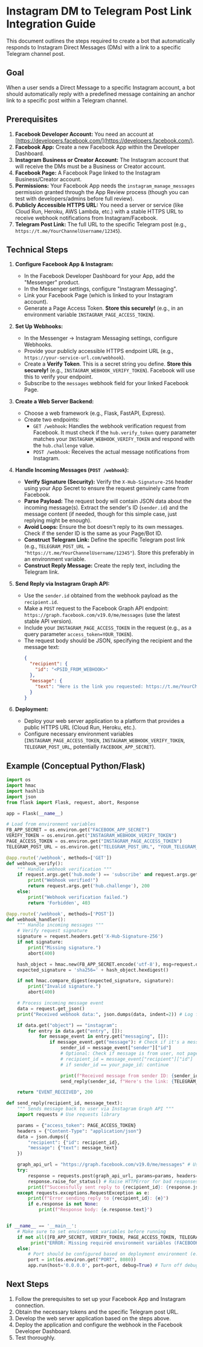 # Instagram DM to Telegram Post Link Integration Guide

This document outlines the steps required to create a bot that automatically responds to Instagram Direct Messages (DMs) with a link to a specific Telegram channel post.

## Goal

When a user sends a Direct Message to a specific Instagram account, a bot should automatically reply with a predefined message containing an anchor link to a specific post within a Telegram channel.

## Prerequisites

1.  **Facebook Developer Account:** You need an account at [https://developers.facebook.com/](https://developers.facebook.com/).
2.  **Facebook App:** Create a new Facebook App within the Developer Dashboard.
3.  **Instagram Business or Creator Account:** The Instagram account that will receive the DMs must be a Business or Creator account.
4.  **Facebook Page:** A Facebook Page linked to the Instagram Business/Creator account.
5.  **Permissions:** Your Facebook App needs the `instagram_manage_messages` permission granted through the App Review process (though you can test with developers/admins before full review).
6.  **Publicly Accessible HTTPS URL:** You need a server or service (like Cloud Run, Heroku, AWS Lambda, etc.) with a stable HTTPS URL to receive webhook notifications from Instagram/Facebook.
7.  **Telegram Post Link:** The full URL to the specific Telegram post (e.g., `https://t.me/YourChannelUsername/12345`).

## Technical Steps

1.  **Configure Facebook App & Instagram:**
    *   In the Facebook Developer Dashboard for your App, add the "Messenger" product.
    *   In the Messenger settings, configure "Instagram Messaging".
    *   Link your Facebook Page (which is linked to your Instagram account).
    *   Generate a Page Access Token. **Store this securely!** (e.g., in an environment variable `INSTAGRAM_PAGE_ACCESS_TOKEN`).

2.  **Set Up Webhooks:**
    *   In the Messenger -> Instagram Messaging settings, configure Webhooks.
    *   Provide your publicly accessible HTTPS endpoint URL (e.g., `https://your-service-url.com/webhook`).
    *   Create a **Verify Token**. This is a secret string you define. **Store this securely!** (e.g., `INSTAGRAM_WEBHOOK_VERIFY_TOKEN`). Facebook will use this to verify your endpoint.
    *   Subscribe to the `messages` webhook field for your linked Facebook Page.

3.  **Create a Web Server Backend:**
    *   Choose a web framework (e.g., Flask, FastAPI, Express).
    *   Create two endpoints:
        *   `GET /webhook`: Handles the webhook verification request from Facebook. It must check if the `hub.verify_token` query parameter matches your `INSTAGRAM_WEBHOOK_VERIFY_TOKEN` and respond with the `hub.challenge` value.
        *   `POST /webhook`: Receives the actual message notifications from Instagram.

4.  **Handle Incoming Messages (`POST /webhook`):**
    *   **Verify Signature (Security):** Verify the `X-Hub-Signature-256` header using your App Secret to ensure the request genuinely came from Facebook.
    *   **Parse Payload:** The request body will contain JSON data about the incoming message(s). Extract the sender's ID (`sender.id`) and the message content (if needed, though for this simple case, just replying might be enough).
    *   **Avoid Loops:** Ensure the bot doesn't reply to its own messages. Check if the sender ID is the same as your Page/Bot ID.
    *   **Construct Telegram Link:** Define the specific Telegram post link (e.g., `TELEGRAM_POST_URL = "https://t.me/YourChannelUsername/12345"`). Store this preferably in an environment variable.
    *   **Construct Reply Message:** Create the reply text, including the Telegram link.

5.  **Send Reply via Instagram Graph API:**
    *   Use the `sender.id` obtained from the webhook payload as the `recipient.id`.
    *   Make a `POST` request to the Facebook Graph API endpoint: `https://graph.facebook.com/v19.0/me/messages` (use the latest stable API version).
    *   Include your `INSTAGRAM_PAGE_ACCESS_TOKEN` in the request (e.g., as a query parameter `access_token=YOUR_TOKEN`).
    *   The request body should be JSON, specifying the recipient and the message text:
        ```json
        {
          "recipient": {
            "id": "<PSID_FROM_WEBHOOK>"
          },
          "message": {
            "text": "Here is the link you requested: https://t.me/YourChannelUsername/12345"
          }
        }
        ```

6.  **Deployment:**
    *   Deploy your web server application to a platform that provides a public HTTPS URL (Cloud Run, Heroku, etc.).
    *   Configure necessary environment variables (`INSTAGRAM_PAGE_ACCESS_TOKEN`, `INSTAGRAM_WEBHOOK_VERIFY_TOKEN`, `TELEGRAM_POST_URL`, potentially `FACEBOOK_APP_SECRET`).

## Example (Conceptual Python/Flask)

```python
import os
import hmac
import hashlib
import json
from flask import Flask, request, abort, Response

app = Flask(__name__)

# Load from environment variables
FB_APP_SECRET = os.environ.get("FACEBOOK_APP_SECRET")
VERIFY_TOKEN = os.environ.get("INSTAGRAM_WEBHOOK_VERIFY_TOKEN")
PAGE_ACCESS_TOKEN = os.environ.get("INSTAGRAM_PAGE_ACCESS_TOKEN")
TELEGRAM_POST_URL = os.environ.get("TELEGRAM_POST_URL", "YOUR_TELEGRAM_POST_URL_HERE") # Provide a default or ensure it's set

@app.route('/webhook', methods=['GET'])
def webhook_verify():
    """ Handle webhook verification """
    if request.args.get('hub.mode') == 'subscribe' and request.args.get('hub.verify_token') == VERIFY_TOKEN:
        print("Webhook verified!")
        return request.args.get('hub.challenge'), 200
    else:
        print("Webhook verification failed.")
        return 'Forbidden', 403

@app.route('/webhook', methods=['POST'])
def webhook_handler():
    """ Handle incoming messages """
    # Verify request signature
    signature = request.headers.get('X-Hub-Signature-256')
    if not signature:
        print("Missing signature.")
        abort(400)

    hash_object = hmac.new(FB_APP_SECRET.encode('utf-8'), msg=request.data, digestmod=hashlib.sha256)
    expected_signature = 'sha256=' + hash_object.hexdigest()

    if not hmac.compare_digest(expected_signature, signature):
        print("Invalid signature.")
        abort(400)

    # Process incoming message event
    data = request.get_json()
    print("Received webhook data:", json.dumps(data, indent=2)) # Log for debugging

    if data.get("object") == "instagram":
        for entry in data.get("entry", []):
            for message_event in entry.get("messaging", []):
                if message_event.get("message"): # Check if it's a message event
                    sender_id = message_event["sender"]["id"]
                    # Optional: Check if message is from user, not page itself
                    # recipient_id = message_event["recipient"]["id"]
                    # if sender_id == your_page_id: continue

                    print(f"Received message from sender ID: {sender_id}")
                    send_reply(sender_id, f"Here's the link: {TELEGRAM_POST_URL}")

    return "EVENT_RECEIVED", 200

def send_reply(recipient_id, message_text):
    """ Sends message back to user via Instagram Graph API """
    import requests # Use requests library

    params = {"access_token": PAGE_ACCESS_TOKEN}
    headers = {"Content-Type": "application/json"}
    data = json.dumps({
        "recipient": {"id": recipient_id},
        "message": {"text": message_text}
    })

    graph_api_url = "https://graph.facebook.com/v19.0/me/messages" # Use appropriate version
    try:
        response = requests.post(graph_api_url, params=params, headers=headers, data=data)
        response.raise_for_status() # Raise HTTPError for bad responses (4xx or 5xx)
        print(f"Successfully sent reply to {recipient_id}: {response.json()}")
    except requests.exceptions.RequestException as e:
        print(f"Error sending reply to {recipient_id}: {e}")
        if e.response is not None:
            print(f"Response body: {e.response.text}")


if __name__ == '__main__':
    # Make sure to set environment variables before running
    if not all([FB_APP_SECRET, VERIFY_TOKEN, PAGE_ACCESS_TOKEN, TELEGRAM_POST_URL]):
         print("ERROR: Missing required environment variables (FACEBOOK_APP_SECRET, INSTAGRAM_WEBHOOK_VERIFY_TOKEN, INSTAGRAM_PAGE_ACCESS_TOKEN, TELEGRAM_POST_URL)")
    else:
        # Port should be configured based on deployment environment (e.g., PORT env var for Cloud Run)
        port = int(os.environ.get("PORT", 8080))
        app.run(host='0.0.0.0', port=port, debug=True) # Turn off debug in production

```

## Next Steps

1.  Follow the prerequisites to set up your Facebook App and Instagram connection.
2.  Obtain the necessary tokens and the specific Telegram post URL.
3.  Develop the web server application based on the steps above.
4.  Deploy the application and configure the webhook in the Facebook Developer Dashboard.
5.  Test thoroughly.
